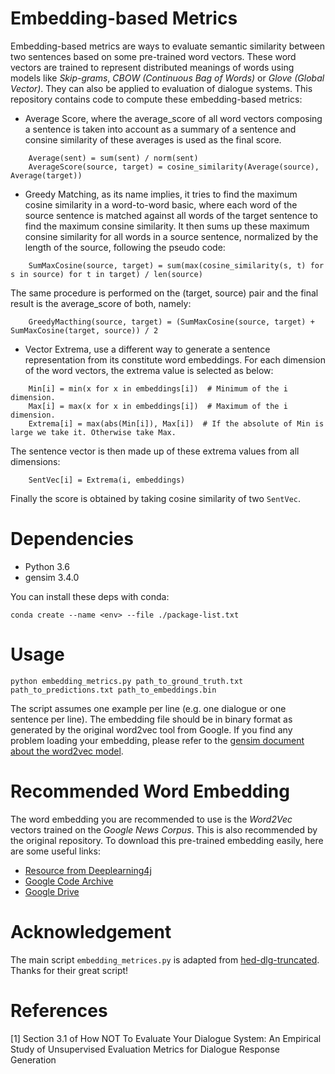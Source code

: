 # Embedding-based Metrics
Embedding-based metrics are ways to evaluate semantic similarity between two sentences
based on some pre-trained word vectors. These word vectors are trained to represent distributed
meanings of words using models like *Skip-grams*, *CBOW (Continuous Bag of Words)* or *Glove (Global Vector)*.
They can also be applied to evaluation of dialogue systems.
This repository contains code to compute these embedding-based metrics:
- Average Score, where the average_score of all word vectors composing a sentence is taken into account as
a summary of a sentence and consine similarity of these averages is used as the final score.
```
    Average(sent) = sum(sent) / norm(sent)
    AverageScore(source, target) = cosine_similarity(Average(source), Average(target))
```

- Greedy Matching, as its name implies, it tries to find the maximum cosine similarity in a word-to-word basic, where
each word of the source sentence is matched against all words of the target sentence to find the maximum consine similarity.
It then sums up these maximum consine similarity for all words in a source sentence, normalized by the length of the source,
following the pseudo code:
```
    SumMaxCosine(source, target) = sum(max(cosine_similarity(s, t) for s in source) for t in target) / len(source)
```
    
The same procedure is performed on the (target, source) pair and the final result is the average_score of both, namely:
```
    GreedyMacthing(source, target) = (SumMaxCosine(source, target) + SumMaxCosine(target, source)) / 2
```

- Vector Extrema, use a different way to generate a sentence representation from its constitute word embeddings.
For each dimension of the word vectors, the extrema value is selected as below:
```
    Min[i] = min(x for x in embeddings[i])  # Minimum of the i dimension.
    Max[i] = max(x for x in embeddings[i])  # Maximum of the i dimension.
    Extrema[i] = max(abs(Min[i]), Max[i])  # If the absolute of Min is large we take it. Otherwise take Max.
```

The sentence vector is then made up of these extrema values from all dimensions:
```
    SentVec[i] = Extrema(i, embeddings)
```
    
Finally the score is obtained by taking cosine similarity of two `SentVec`.


# Dependencies
- Python 3.6
- gensim 3.4.0

You can install these deps with conda:

    conda create --name <env> --file ./package-list.txt
    
    
# Usage

    python embedding_metrics.py path_to_ground_truth.txt path_to_predictions.txt path_to_embeddings.bin

The script assumes one example per line (e.g. one dialogue or one sentence per line).
The embedding file should be in binary format as generated by the original word2vec tool from Google.
If you find any problem loading your embedding, please refer to the [gensim document about the word2vec model](https://radimrehurek.com/gensim/models/word2vec.html).

# Recommended Word Embedding
The word embedding you are recommended to use is the *Word2Vec* vectors trained on the *Google News Corpus*.
This is also recommended by the original repository. To download this pre-trained embedding easily, here are some useful links:
- [Resource from Deeplearning4j](https://deeplearning4jblob.blob.core.windows.net/resources/wordvectors/GoogleNews-vectors-negative300.bin.gz)
- [Google Code Archive](https://code.google.com/archive/p/word2vec/)
- [Google Drive](https://drive.google.com/file/d/0B7XkCwpI5KDYNlNUTTlSS21pQmM/edit)

# Acknowledgement
The main script `embedding_metrices.py` is adapted from [hed-dlg-truncated](https://github.com/julianser/hed-dlg-truncated).
Thanks for their great script!

# References
[1] Section 3.1 of How NOT To Evaluate Your Dialogue System: An Empirical Study of
Unsupervised Evaluation Metrics for Dialogue Response Generation
